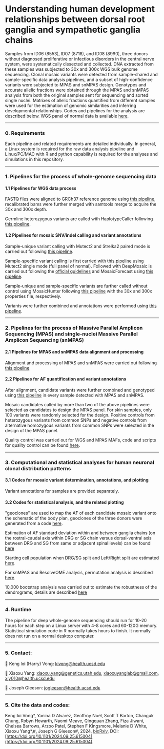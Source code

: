 # Understanding human development relationships between dorsal root ganglia and sympathetic ganglia chains

Samples from ID06 (8553), ID07 (8718), and ID08 (8990), three donors without diagnosed proliferative or infectious disorders in the central nerve system, were systematically dissected and collected. DNA extracted from these samples was subjected to 30x and 300x WGS bulk genome sequencing. Clonal mosaic variants were detected from sample-shared and sample-specific data analysis pipelines, and a subset of high-confidence variants were subjected to MPAS and snMPAS design. Genotypes and accurate allelic fractions were obtained through the MPAS and snMPAS analysis from both the original samples sent for sequencing and sorted single nuclei. Matrixes of allelic fractions quantified from different samples were used for the estimation of genomic similarities and inferring developmental relationships. Codes and pipelines for the analysis are described below. WGS panel of normal data is available [here](https://trace.ncbi.nlm.nih.gov/Traces/study/?acc=PRJNA660493&o=acc_s%3Aa).

-----------------------------------

### 0. Requirements

Each pipeline and related requirements are detailed individually. In general, a Linux system is required for the raw data analysis pipeline and Linux/PC/MAC with R and python capability is required for the analyses and simulations in this repository.

-----------------------------------

### 1. Pipelines for the process of whole-genome sequencing data

#### 1.1 Pipelines for WGS data process

FASTQ files were aligned to GRCh37 reference genome using [this pipeline](https://github.com/shishenyxx/Human_Inhibitory_Neurons/tree/main/Pipelines/Alignment), recalibrated bams were further merged with samtools merge to acquire the 30x and 300x depth.

Germline heterozygous variants are called with HaplotypeCaller following [this pipeline](https://github.com/shishenyxx/Sperm_control_cohort_mosaicism/tree/master/Pipelines/Preprocessing/Haplocaller).

#### 1.2 Pipelines for mosaic SNV/indel calling and variant annotations

Sample-unique variant calling with Mutect2 and Strelka2 paired mode is carried out following [this pipeline](https://github.com/shishenyxx/Human_DRG_SG/tree/main/Pipelines/MuTect2_Strelka2).

Sample-specific variant calling is first carried with [this pipeline](https://github.com/shishenyxx/Adult_brain_somatic_mosaicism/tree/master/pipelines/WGS_SNV_indel_calling_pipeline/Mutect2_single_mode) using Mutect2 single mode (full panel of normal). Followed with DeepMosaic is carried out following the [official guidelines](https://github.com/shishenyxx/DeepMosaic) and MosaicForecast using [this pipeline](https://github.com/shishenyxx/Adult_brain_somatic_mosaicism/tree/master/pipelines/WGS_SNV_indel_calling_pipeline/MosaicForecast_pipeline).

Sample-unique and sample-specific variants are further called without control using MosaicHunter following [this pipeline](https://github.com/shishenyxx/Adult_brain_somatic_mosaicism/tree/master/pipelines/WGS_SNV_indel_calling_pipeline/MosaicHunter_single_mode_pipeline) with the 30x and 300x properties file, respectively.

Variants were further combined and annotations were performed using [this pipeline](https://github.com/shishenyxx/PASM/tree/master/Snakemake_pipeline).

-----------------------------------

### 2. Pipelines for the process of Massive Parallel Amplicon Sequencing (MPAS) and single-nuclei Massive Parallel Amplicon Sequencing (snMPAS)

#### 2.1 Pipelines for MPAS and snMPAS data alignment and processing

Alignment and processing of MPAS and snMPAS were carried out following [this pipeline](https://github.com/shishenyxx/Adult_brain_somatic_mosaicism/tree/master/pipelines/MPAS_and_snMPAS_processing_pipeline)

#### 2.2 Pipelines for AF quantification and variant annotations

After alignment, candidate variants were further combined and genotyped using [this pipeline](https://github.com/shishenyxx/PASM/tree/master/Snakemake_pipeline) in every sample detected with MPAS and snMPAS. 

Mosaic candidates called by more than two of the above pipelines were selected as candidates to design the MPAS panel. For skin samples, only 100 variants were randomly selected for the design. Positive controls from heterozygous variants from common SNPs and negative controls from alternative homozygous variants from common SNPs were selected in the design of the MPAS panel.

Quality control was carried out for WGS and MPAS MAFs, code and scripts for quality control can be found [here](https://github.com/shishenyxx/Human_DRG_SG/tree/main/Pipelines/QC).

-----------------------------------

### 3. Computational and statistical analyses for human neuronal clonal distribution patterns

#### 3.1 Codes for mosaic variant determination, annotations, and plotting

Variant annotations for samples are provided separately.

#### 3.2 Codes for statistical analysis, and the related plotting

"geoclones" are used to map the AF of each candidate mosaic variant onto the schematic of the body plan, geoclones of the three donors were generated from a code [here](https://github.com/shishenyxx/Human_DRG_SG/tree/main/Analysis/geoclone).

Estimation of AF standard deviation within and between ganglia chains (on the rostral-caudal axis within DRG or SG chain versus dorsal-ventral axis between DRG and SG from same or adjacent spinal levels) can be found [here](https://github.com/shishenyxx/Human_DRG_SG/tree/main/Analysis/Stdev_vertical_horizontal)

Starting cell population when DRG/SG split and Left/Right split are estimated [here](https://github.com/shishenyxx/Human_DRG_SG/tree/main/Analysis/Simulate_starting_population).

For snMPAS and ResolveOME analysis, permutation analysis is described [here](https://github.com/shishenyxx/Human_DRG_SG/tree/main/Analysis/Permutation_single_cell).

10,000 bootstrap analysis was carried out to estimate the robustness of the dendrograms, details are described [here](https://github.com/shishenyxx/Human_DRG_SG/tree/main/Analysis/bootstrap)

-----------------------------------

### 4. Runtime

The pipeline for deep whole-genome sequencing should run for 10-20 hours for each step on a Linux server with 4-8 cores and 60-120G memory. Statistical simulation code in R normally takes hours to finish. It normally does not run on a normal desktop computer.  

-----------------------------------


### 5. Contact:

:email: Keng Ioi (Harry) Vong: [kivong@health.ucsd.edu](mailto:kivong@health.ucsd.edu)

:email: Xiaoxu Yang: [xiaoxu.yang@genetics.utah.edu](mailto:xiaoxu.yang@genetics.utah.edu), [xiaoxuyanglab@gmail.com](mailto:xiaoxuyanglab@gmail.com), [xiy010@health.ucsd.edu](mailto:xiy010@health.ucsd.edu)

:email: Joseph Gleeson: [jogleeson@health.ucsd.edu](mailto:jogleeson@health.ucsd.edu)

-----------------------------------

### 5. Cite the data and codes:
Keng Ioi Vong*, Yanina D Alvarez, Geoffroy Noel, Scott T Barton, Changuk Chung, Robyn Howarth, Naomi Meave, Qingquan Zhang, Fiza Jiwani, Chelsea Barrows, Arzoo Patel, Stephen F Kingsmore, Melanie D White, Xiaoxu Yang*,#, Joseph G Gleeson#, 2024, [bioRxiv](https://www.biorxiv.org/content/10.1101/2024.09.25.615004v1), DOI: [https://doi.org/10.1101/2024.09.25.615004](https://doi.org/10.1101/2024.09.25.615004).


